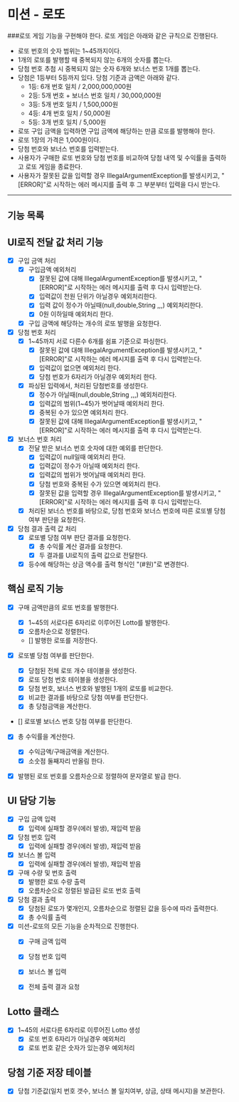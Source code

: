 미션 - 로또
==========

###로또 게임 기능을 구현해야 한다. 로또 게임은 아래와 같은 규칙으로 진행된다.

* 로또 번호의 숫자 범위는 1~45까지이다.
* 1개의 로또를 발행할 때 중복되지 않는 6개의 숫자를 뽑는다.
* 당첨 번호 추첨 시 중복되지 않는 숫자 6개와 보너스 번호 1개를 뽑는다.
* 당첨은 1등부터 5등까지 있다. 당첨 기준과 금액은 아래와 같다.
    - 1등: 6개 번호 일치 / 2,000,000,000원
    - 2등: 5개 번호 + 보너스 번호 일치 / 30,000,000원
    - 3등: 5개 번호 일치 / 1,500,000원
    - 4등: 4개 번호 일치 / 50,000원
    - 5등: 3개 번호 일치 / 5,000원
* 로또 구입 금액을 입력하면 구입 금액에 해당하는 만큼 로또를 발행해야 한다.
* 로또 1장의 가격은 1,000원이다.
* 당첨 번호와 보너스 번호를 입력받는다.
* 사용자가 구매한 로또 번호와 당첨 번호를 비교하여 당첨 내역 및 수익률을 출력하고 로또 게임을 종료한다.
* 사용자가 잘못된 값을 입력할 경우 IllegalArgumentException를 발생시키고, "[ERROR]"로 시작하는 에러 메시지를 출력 후 그 부분부터 입력을 다시 받는다.
    
***

기능 목록
---------

## UI로직 전달 값 처리 기능

* [x] 구입 금액 처리
  * [x] 구입금액 예외처리
    - [x] 잘못된 값에 대해 IllegalArgumentException를 발생시키고, "[ERROR]"로 시작하는 에러 메시지를 출력 후 다시 입력받는다.
    - [x] 입력값이 천원 단위가 아닐경우 예외처리한다.   
    - [x] 입력 값이 정수가 아닐때(null,double,String ,,,) 예외처리한다.   
    - [x] 0원 이하일때 예외처리 한다.
  * [x] 구입 금액에 해당하는 개수의 로또 발행을 요청한다.
  
* [x]  당첨 번호 처리
    - [x] 1~45까지 서로 다른수 6개를 쉼표 기준으로 파싱한다.
        - [x] 잘못된 값에 대해 IllegalArgumentException를 발생시키고, "[ERROR]"로 시작하는 에러 메시지를 출력 후 다시 입력받는다.
        - [x] 입력값이 없으면 예외처리 한다.
        - [x] 당첨 번호가 6자리가 아닐경우 예외처리 한다.
    - [x] 파싱된 입력에서, 처리된 당첨번호를 생성한다.
        - [x] 정수가 아닐때(null,double,String ,,,) 예외처리한다.
        - [x] 입력값의 범위(1~45)가 벗어날때 예외처리 한다.
        - [x] 중복된 수가 있으면 예외처리 한다.
        - [x] 잘못된 값에 대해 IllegalArgumentException를 발생시키고, "[ERROR]"로 시작하는 에러 메시지를 출력 후 다시 입력받는다.
    
* [x] 보너스 번호 처리
  - [x] 전달 받은 보너스 번호 숫자에 대한 예외를 판단한다.    
    - [x] 입력값이 null일때 예외처리 한다.   
    - [x] 입력값이 정수가 아닐때 예외처리 한다.   
    - [x] 입력값의 범위가 벗어날때 예외처리 한다.
    - [x] 당첨 번호와 중복된 수가 있으면 예외처리 한다.
    - [x] 잘못된 값을 입력할 경우 IllegalArgumentException를 발생시키고, "[ERROR]"로 시작하는 에러 메시지를 출력 후 다시 입력받는다.
  - [x] 처리된 보너스 번호를 바탕으로, 당첨 번호와 보너스 번호에 따른 로또별 당첨 여부 판단을 요청한다.

* [x] 당첨 결과 출력 값 처리 
  - [x] 로또별 당첨 여부 판단 결과를 요청한다.
    - [x] 총 수익률 계산 결과를 요청한다.
    - [x] 두 결과를 UI로직의 출력 값으로 전달한다. 
  - [x] 등수에 해당하는 상금 액수를 출력 형식인 "(#원)"로 변경한다.

## 핵심 로직 기능

* [x] 구매 금액만큼의 로또 번호를 발행한다.
    - [x] 1~45의 서로다른 6자리로 이루어진 Lotto를 발행한다.
    - [x] 오름차순으로 정렬한다.
    - [] 발행한 로또를 저장한다.

* [x] 로또별 당첨 여부를 판단한다.
    - [x] 당첨된 전체 로또 개수 테이블을 생성한다.
    - [x] 로또 당첨 번호 테이블을 생성한다.
    - [x] 당첨 번호, 보너스 번호와 발행된 1개의 로또를 비교한다.
    - [x] 비교한 결과를 바탕으로 당첨 여부를 판단한다.
    - [x] 총 당첨금액을 계산한다.

* [] 로또별 보너스 번호 당첨 여부를 판단한다.

* [x] 총 수익률을 계산한다. 
    - [x] 수익금액/구매금액을 계산한다.
    - [x] 소숫점 둘째자리 반올림 한다.

* [x] 발행된 로또 번호를 오름차순으로 정렬하여 문자열로 발급 한다.


## UI 담당 기능

* [x] 구입 금액 입력
  - [x] 입력에 실패할 경우(에러 발생), 재입력 받음

* [x] 당첨 번호 입력
    - [x] 입력에 실패할 경우(에러 발생), 재입력 받음

* [x] 보너스 볼 입력
    - [x] 입력에 실패할 경우(에러 발생), 재입력 받음

* [x] 구매 수량 및 번호 출력 
  - [x] 발행한 로또 수량 출력 
  - [x] 오름차순으로 정렬된 발급된 로또 번호 출력

* [x] 당첨 결과 출력 
  - [x] 당첨된 로또가 몇개인지, 오름차순으로 정렬된 값을 등수에 따라 출력한다.
  - [x] 총 수익률 출력  

* [x] 미션-로또의 모든 기능을 순차적으로 진행한다.
  - [x] 구매 금액 입력
  - [x] 당첨 번호 입력
  - [x] 보너스 볼 입력
  - [x] 전체 출력 결과 요청


## Lotto 클래스

* [x] 1~45의 서로다른 6자리로 이루어진 Lotto 생성
    -[x] 로또 번호 6자리가 아닐경우 예외처리
    -[x] 로또 번호 같은 숫자가 있는경우 예외처리

## 당첨 기준 저장 테이블 

* [x] 당첨 기준값(일치 번호 갯수, 보너스 볼 일치여부, 상금, 상태 메시지)을 보관한다.
